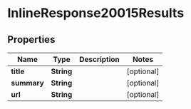 

# InlineResponse20015Results


## Properties

Name | Type | Description | Notes
------------ | ------------- | ------------- | -------------
**title** | **String** |  |  [optional]
**summary** | **String** |  |  [optional]
**url** | **String** |  |  [optional]



